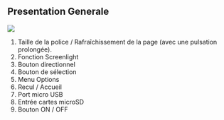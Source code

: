 ## Presentation Generale
![](http://static.energysistem.com/images/manuals/42169/54bf9f8676e28.jpg)

1. Taille de la police / Rafraîchissement de la page (avec une pulsation prolongée).
2. Fonction Screenlight
3. Bouton directionnel
4. Bouton de sélection
5. Menu Options
6. Recul / Accueil
7. Port micro USB  
8. Entrée cartes microSD
9. Bouton ON / OFF
